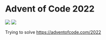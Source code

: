 # Advent of Code 2022

![](https://img.shields.io/badge/stars%20⭐-4-yellow)
![](https://img.shields.io/badge/days%20completed-2-red)

Trying to solve https://adventofcode.com/2022
